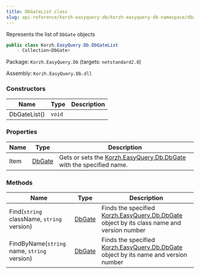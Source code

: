 ```yaml
---
title: DbGateList class
slug: api-reference/korzh-easyquery-db/korzh-easyquery-db-namespace/dbgatelist-class
---
```

Represents the list of `DbGate` objects
```csharp
public class Korzh.EasyQuery.Db.DbGateList
    : Collection<DbGate>

```
Package: `Korzh.EasyQuery.Db` (targets: `netstandard2.0`)

Assembly: `Korzh.EasyQuery.Db.dll`

### Constructors

| Name | Type | Description | 
| --- | --- | --- | 
| DbGateList() | `void` |  | 


### Properties

| Name | Type | Description | 
| --- | --- | --- | 
| Item | [DbGate](/api-reference/korzh-easyquery-db/korzh-easyquery-db-namespace/dbgate-class) | Gets or sets the [Korzh.EasyQuery.Db.DbGate](/api-reference/korzh-easyquery-db/korzh-easyquery-db-namespace/dbgate-class) with the specified name. | 


### Methods

| Name | Type | Description | 
| --- | --- | --- | 
| Find(`string` className, `string` version) | [DbGate](/api-reference/korzh-easyquery-db/korzh-easyquery-db-namespace/dbgate-class) | Finds the specified [Korzh.EasyQuery.Db.DbGate](/api-reference/korzh-easyquery-db/korzh-easyquery-db-namespace/dbgate-class) object by its class name and version number | 
| FindByName(`string` name, `string` version) | [DbGate](/api-reference/korzh-easyquery-db/korzh-easyquery-db-namespace/dbgate-class) | Finds the specified [Korzh.EasyQuery.Db.DbGate](/api-reference/korzh-easyquery-db/korzh-easyquery-db-namespace/dbgate-class) object by its name and version number |